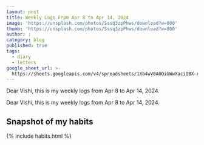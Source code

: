 ```yaml
---
layout: post
title: Weekly Logs From Apr 8 to Apr 14, 2024
image: 'https://unsplash.com/photos/Sssq3zpPhws/download?w=800'
thumb: 'https://unsplash.com/photos/Sssq3zpPhws/download?w=800'
author: ;
category: blog
published: true
tags:
  - diary
  - letters
google_sheet_url: >-
  https://sheets.googleapis.com/v4/spreadsheets/1Xb4wV0AOQiGWwXaciIBX-rkFebzg8DlAcRcClshyAnA/values/Habits!A146:T159?alt=json&key=AIzaSyCgYRKf_apK3TUSYGO9WhQ5dN-ukY4H0gw
---
```



Dear Vishi, this is my weekly logs from Apr 8 to Apr 14, 2024.<!-- truncate_here -->

Dear Vishi, this is my weekly logs from Apr 8 to Apr 14, 2024.

## Snapshot of my habits

{% include habits.html %}
